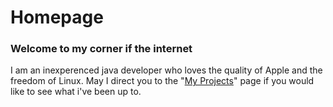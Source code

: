 # Homepage
### Welcome to my corner if the internet
I am an inexperenced java developer who loves the quality of Apple and the freedom of Linux. May I direct you to the "[My Projects](robotman3000.github.io/projectsIndex.html)" page if you would like to see what i've been up to.